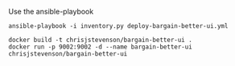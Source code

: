 Use the ansible-playbook
```
ansible-playbook -i inventory.py deploy-bargain-better-ui.yml
```

```
docker build -t chrisjstevenson/bargain-better-ui .
docker run -p 9002:9002 -d --name bargain-better-ui chrisjstevenson/bargain-better-ui
```
